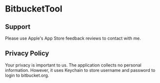 # BitbucketTool

## Support

Please use Apple's App Store feedback reviews to contact with me.

## Privacy Policy

Your privacy is important to us. The application collects no personal information. However, it uses Keychain to store username and password to login to bitbucket.org.
